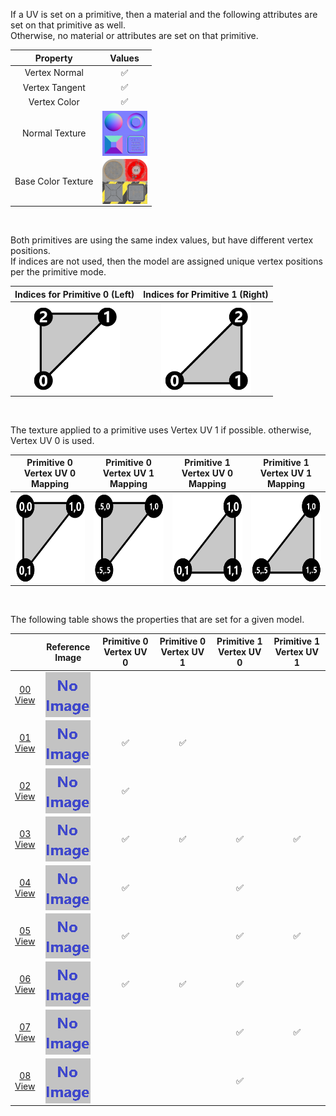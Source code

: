 If a UV is set on a primitive, then a material and the following attributes are set on that primitive as well.  
Otherwise, no material or attributes are set on that primitive.

| Property | **Values** |
| :---: | :---: |
| Vertex Normal | :white_check_mark: |
| Vertex Tangent | :white_check_mark: |
| Vertex Color | :white_check_mark: |
| Normal Texture | <img src="Textures/Normal_Plane.png" height="72" width="72" align="middle"> |
| Base Color Texture | <img src="Textures/BaseColor_Plane.png" height="72" width="72" align="middle"> |


<br>

Both primitives are using the same index values, but have different vertex positions.  
If indices are not used, then the model are assigned unique vertex positions per the primitive mode.  

Indices for Primitive 0 (Left) | Indices for Primitive 1 (Right)
:---: | :---:
<img src="Figures/Indices_Primitive0.png" height="144" width="144" align="middle"> | <img src="Figures/Indices_Primitive1.png" height="144" width="144" align="middle">

<br>

The texture applied to a primitive uses Vertex UV 1 if possible. otherwise, Vertex UV 0 is used.  

Primitive 0 Vertex UV 0 Mapping | Primitive 0 Vertex UV 1 Mapping | Primitive 1 Vertex UV 0 Mapping | Primitive 1 Vertex UV 1 Mapping
:---: | :---: | :---: | :---:
<img src="Figures/UVSpace2.png" height="144" width="144" align="middle"> | <img src="Figures/UVSpace4.png" height="144" width="144" align="middle"> | <img src="Figures/UVSpace3.png" height="144" width="144" align="middle"> | <img src="Figures/UVSpace5.png" height="144" width="144" align="middle">

<br>

The following table shows the properties that are set for a given model.  

|   | Reference Image | Primitive 0 Vertex UV 0 | Primitive 0 Vertex UV 1 | Primitive 1 Vertex UV 0 | Primitive 1 Vertex UV 1 |
| :---: | :---: | :---: | :---: | :---: | :---: |
| [00](Mesh_PrimitivesUV_00.gltf)<br>[View](https://sandbox.babylonjs.com/) | <img src="ReferenceImages/Mesh_PrimitivesUV_00.png" align="middle"> |   |   |   |   |
| [01](Mesh_PrimitivesUV_01.gltf)<br>[View](https://sandbox.babylonjs.com/) | <img src="ReferenceImages/Mesh_PrimitivesUV_01.png" align="middle"> | :white_check_mark: | :white_check_mark: |   |   |
| [02](Mesh_PrimitivesUV_02.gltf)<br>[View](https://sandbox.babylonjs.com/) | <img src="ReferenceImages/Mesh_PrimitivesUV_02.png" align="middle"> | :white_check_mark: |   |   |   |
| [03](Mesh_PrimitivesUV_03.gltf)<br>[View](https://sandbox.babylonjs.com/) | <img src="ReferenceImages/Mesh_PrimitivesUV_03.png" align="middle"> | :white_check_mark: | :white_check_mark: | :white_check_mark: | :white_check_mark: |
| [04](Mesh_PrimitivesUV_04.gltf)<br>[View](https://sandbox.babylonjs.com/) | <img src="ReferenceImages/Mesh_PrimitivesUV_04.png" align="middle"> | :white_check_mark: |   | :white_check_mark: |   |
| [05](Mesh_PrimitivesUV_05.gltf)<br>[View](https://sandbox.babylonjs.com/) | <img src="ReferenceImages/Mesh_PrimitivesUV_05.png" align="middle"> | :white_check_mark: |   | :white_check_mark: | :white_check_mark: |
| [06](Mesh_PrimitivesUV_06.gltf)<br>[View](https://sandbox.babylonjs.com/) | <img src="ReferenceImages/Mesh_PrimitivesUV_06.png" align="middle"> | :white_check_mark: | :white_check_mark: | :white_check_mark: |   |
| [07](Mesh_PrimitivesUV_07.gltf)<br>[View](https://sandbox.babylonjs.com/) | <img src="ReferenceImages/Mesh_PrimitivesUV_07.png" align="middle"> |   |   | :white_check_mark: | :white_check_mark: |
| [08](Mesh_PrimitivesUV_08.gltf)<br>[View](https://sandbox.babylonjs.com/) | <img src="ReferenceImages/Mesh_PrimitivesUV_08.png" align="middle"> |   |   | :white_check_mark: |   |
 
